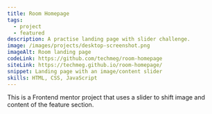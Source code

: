 ```yaml
---
title: Room Homepage
tags:
  - project
  - featured
description: A practise landing page with slider challenge.
image: /images/projects/desktop-screenshot.png
imageAlt: Room landing page
codeLink: https://github.com/techmeg/room-homepage
siteLink: https://techmeg.github.io/room-homepage/
snippet: Landing page with an image/content slider
skills: HTML, CSS, JavaScript
---
```

This is a Frontend mentor project that uses a slider to shift image and content of the feature section.
